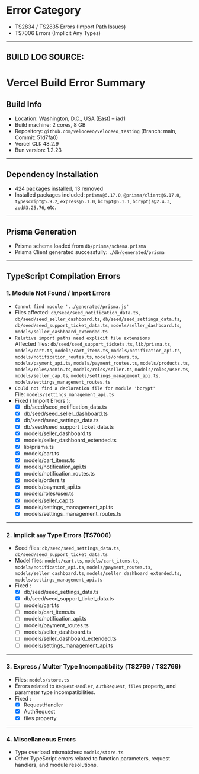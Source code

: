 # Error Category
- TS2834 / TS2835 Errors (Import Path Issues)
- TS7006 Errors (Implicit Any Types)
------------------------------------
## BUILD LOG SOURCE:
# Vercel Build Error Summary

## Build Info
- Location: Washington, D.C., USA (East) – iad1
- Build machine: 2 cores, 8 GB
- Repository: `github.com/veloceeo/veloceeo_testing` (Branch: main, Commit: 51d7fa0)
- Vercel CLI: 48.2.9
- Bun version: 1.2.23

---

## Dependency Installation
- 424 packages installed, 13 removed
- Installed packages included: `prisma@6.17.0`, `@prisma/client@6.17.0`, `typescript@5.9.2`, `express@5.1.0`, `bcrypt@5.1.1`, `bcryptjs@2.4.3`, `zod@3.25.76`, etc.

---

## Prisma Generation
- Prisma schema loaded from `db/prisma/schema.prisma`
- Prisma Client generated successfully: `./db/generated/prisma`

---

## TypeScript Compilation Errors

### 1. Module Not Found / Import Errors
- `Cannot find module '../generated/prisma.js'`  
- Files affected: `db/seed/seed_notification_data.ts`, `db/seed/seed_seller_dashboard.ts`, `db/seed/seed_settings_data.ts`, `db/seed/seed_support_ticket_data.ts`, `models/seller_dashboard.ts`, `models/seller_dashboard_extended.ts`
- `Relative import paths need explicit file extensions`  
  Affected files: `db/seed/seed_support_tickets.ts`, `lib/prisma.ts`, `models/cart.ts`, `models/cart_items.ts`, `models/notification_api.ts`, `models/notification_routes.ts`, `models/orders.ts`, `models/payment_api.ts`, `models/payment_routes.ts`, `models/products.ts`, `models/roles/admin.ts`, `models/roles/seller.ts`, `models/roles/user.ts`, `models/seller_cap.ts`, `models/settings_management_api.ts`, `models/settings_management_routes.ts`
- `Could not find a declaration file for module 'bcrypt'`  
  File: `models/settings_management_api.ts`
- Fixed ( Import Errors ):
  - [x] db/seed/seed_notification_data.ts
  - [x] db/seed/seed_seller_dashboard.ts
  - [x] db/seed/seed_settings_data.ts
  - [x] db/seed/seed_support_ticket_data.ts
  - [x] models/seller_dashboard.ts
  - [x] models/seller_dashboard_extended.ts
  - [x] lib/prisma.ts
  - [x] models/cart.ts
  - [x] models/cart_items.ts
  - [x] models/notification_api.ts
  - [x] models/notification_routes.ts
  - [x] models/orders.ts
  - [x] models/payment_api.ts
  - [x] models/roles/user.ts
  - [x] models/seller_cap.ts
  - [x] models/settings_management_api.ts
  - [x] models/settings_management_routes.ts

---

### 2. Implicit `any` Type Errors (TS7006)
- Seed files: `db/seed/seed_settings_data.ts`, `db/seed/seed_support_ticket_data.ts`
- Model files: `models/cart.ts`, `models/cart_items.ts`, `models/notification_api.ts`, `models/payment_routes.ts`, `models/seller_dashboard.ts`, `models/seller_dashboard_extended.ts`, `models/settings_management_api.ts`
- Fixed :
  - [x] db/seed/seed_settings_data.ts
  - [x] db/seed/seed_support_ticket_data.ts
  - [ ] models/cart.ts
  - [ ] models/cart_items.ts
  - [ ] models/notification_api.ts
  - [ ] models/payment_routes.ts
  - [ ] models/seller_dashboard.ts
  - [ ] models/seller_dashboard_extended.ts
  - [ ] models/settings_management_api.ts

---

### 3. Express / Multer Type Incompatibility (TS2769 / TS2769)
- Files: `models/store.ts`
- Errors related to `RequestHandler`, `AuthRequest`, `files` property, and parameter type incompatibilities.
- Fixed :
  - [x] RequestHandler
  - [x] AuthRequest
  - [x] files property

---

### 4. Miscellaneous Errors
- Type overload mismatches: `models/store.ts`  
- Other TypeScript errors related to function parameters, request handlers, and module resolutions.















